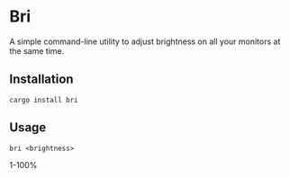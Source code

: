 # Bri

A simple command-line utility to adjust brightness on all your monitors at the same time.

## Installation

```
cargo install bri
```

## Usage

```
bri <brightness>
```

1-100%
